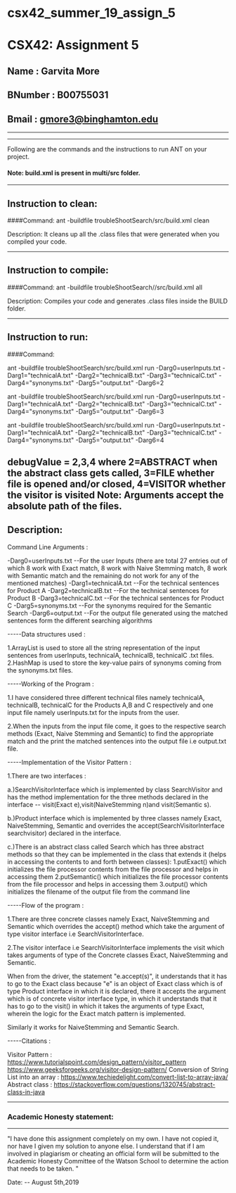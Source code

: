 # csx42_summer_19_assign_5
# CSX42: Assignment 5
## Name    : Garvita More
## BNumber : B00755031
## Bmail   : gmore3@binghamton.edu
-----------------------------------------------------------------------
-----------------------------------------------------------------------

Following are the commands and the instructions to run ANT on your project.
#### Note: build.xml is present in multi/src folder.

-----------------------------------------------------------------------
## Instruction to clean:

####Command: ant -buildfile troubleShootSearch/src/build.xml clean

Description: It cleans up all the .class files that were generated when you
compiled your code.

-----------------------------------------------------------------------
## Instruction to compile:

####Command: ant -buildfile troubleShootSearch//src/build.xml all

Description: Compiles your code and generates .class files inside the BUILD folder.

-----------------------------------------------------------------------
## Instruction to run:

####Command:

ant -buildfile troubleShootSearch/src/build.xml run -Darg0=userInputs.txt -Darg1="technicalA.txt" -Darg2="technicalB.txt" -Darg3="technicalC.txt" -Darg4="synonyms.txt" -Darg5="output.txt" -Darg6=2

ant -buildfile troubleShootSearch/src/build.xml run -Darg0=userInputs.txt -Darg1="technicalA.txt" -Darg2="technicalB.txt" -Darg3="technicalC.txt" -Darg4="synonyms.txt" -Darg5="output.txt" -Darg6=3

ant -buildfile troubleShootSearch/src/build.xml run -Darg0=userInputs.txt -Darg1="technicalA.txt" -Darg2="technicalB.txt" -Darg3="technicalC.txt" -Darg4="synonyms.txt" -Darg5="output.txt" -Darg6=4

debugValue = 2,3,4  where 2=ABSTRACT when the abstract class gets called, 3=FILE whether file is opened and/or closed, 4=VISITOR whether the visitor is visited
Note: Arguments accept the absolute path of the files.
-----------------------------------------------------------------------
## Description:

Command Line Arguments :

-Darg0=userInputs.txt     --For the user Inputs (there are total 27 entries out of which 8 work with Exact match, 8  work with Naive Stemming match, 8 work with
                            Semantic match and the remaining do not work for any of the mentioned matches)
-Darg1=technicalA.txt     --For the technical sentences for Product A
-Darg2=technicalB.txt     --For the technical sentences for Product B
-Darg3=technicalC.txt     --For the technical sentences for Product C
-Darg5=synonyms.txt       --For the synonyms required for the Semantic Search
-Darg6=output.txt         --For the output file generated using the matched sentences form the different searching algorithms

-----Data structures used :

1.ArrayList is used to store all the string representation of the input sentences from userInputs, technicalA, technicalB, technicalC .txt files.
2.HashMap is used to store the key-value pairs of synonyms coming from the synonyms.txt files.

-----Working of the Program :

1.I have considered three different technical files namely technicalA, technicalB, technicalC for the Products A,B and C respectively and one input file namely userInputs.txt for the inputs from the user.

2.When the inputs from the input file come, it goes to the respective search methods (Exact, Naive Stemming and Semantic) to find the appropriate match and the print the matched sentences into the output file i.e output.txt file.

-----Implementation of the Visitor Pattern :

1.There are two interfaces :

a.)SearchVisitorInterface which is implemented by class SearchVisitor and has the method implementation for the three methods declared in the interface -- visit(Exact e),visit(NaiveStemming n)and visit(Semantic s).

b.)Product interface which is implemented by three classes namely Exact, NaiveStemming, Semantic and overrides the accept(SearchVisitorInterface searchvisitor) declared in the interface.

c.)There is an abstract class called Search which has three abstract methods so that they can be implemented in the class that extends it (helps in accessing the contents to and forth between classes):
  1.putExact() which initializes the file processor contents from the file processor and helps in accessing them
  2.putSemantic() which initializes the file processor contents from the file processor and helps in accessing them
  3.output() which initializes the filename of the output file from the command line

-----Flow of the program :

1.There are three concrete classes namely Exact, NaiveStemming and Semantic which overrides the accept() method which take the argument of type visitor interface i.e SearchVisitorInterface.

2.The visitor interface i.e SearchVisitorInterface implements the visit which takes arguments of type of the Concrete classes Exact, NaiveStemming and Semantic.

When from the driver, the statement "e.accept(s)", it understands that it has to go to the Exact class because "e" is an object of Exact class which is of type Product interface in which it is declared, there it accepts the argument which is of concrete visitor interface type, in which it understands that it has to go to the visit() in which it takes the arguments of type Exact, wherein the logic for the Exact match pattern is implemented.

Similarly it works for NaiveStemming and Semantic Search.

-----Citations :

Visitor Pattern : https://www.tutorialspoint.com/design_pattern/visitor_pattern
                  https://www.geeksforgeeks.org/visitor-design-pattern/
Conversion of String List into an array : https://www.techiedelight.com/convert-list-to-array-java/
Abstract class : https://stackoverflow.com/questions/1320745/abstract-class-in-java

-----------------------------------------------------------------------
### Academic Honesty statement:
-----------------------------------------------------------------------

"I have done this assignment completely on my own. I have not copied
it, nor have I given my solution to anyone else. I understand that if
I am involved in plagiarism or cheating an official form will be
submitted to the Academic Honesty Committee of the Watson School to
determine the action that needs to be taken. "

Date: -- August 5th,2019
